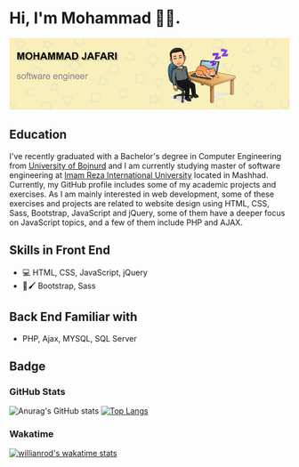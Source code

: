 # Hi, I'm Mohammad 👋🏻.

<img src="./github-banner.png" alt ="banner that says Mohammad Jafari - software engineer">

## Education
I've recently graduated with a Bachelor's degree in Computer Engineering from <a href="https://ub.ac.ir/">University of Bojnurd</a> and I am currently studying master of software engineering at <a href="https://imamreza.ac.ir/">Imam Reza International University</a> located in Mashhad. Currently, my GitHub profile includes some of my academic projects and exercises. As I am mainly interested in web development, some of these exercises and projects are related to website design using HTML, CSS, Sass, Bootstrap, JavaScript and jQuery, some of them have a deeper focus on JavaScript topics, and a few of them include PHP and AJAX.

## Skills in Front End

* 💻 HTML, CSS, JavaScript, jQuery
* 🎨🖌️ Bootstrap, Sass

## Back End Familiar with

* PHP, Ajax, MYSQL, SQL Server

## Badge

### GitHub Stats

![Anurag's GitHub stats](https://github-readme-stats.vercel.app/api?username=mohammad-jafari-79&show_icons=true&theme=radical&card_width=50)
[![Top Langs](https://github-readme-stats.vercel.app/api/top-langs/?username=mohammad-jafari-79&layout=compact&theme=radical&card_width=50)](https://github.com/anuraghazra/github-readme-stats)

### Wakatime

[![willianrod's wakatime stats](https://github-readme-stats.vercel.app/api/wakatime?username=mohammadJafari79&theme=radical)](https://github.com/anuraghazra/github-readme-stats)
